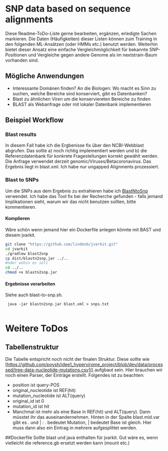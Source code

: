 # SNP data based on sequence alignments
Diese Readme-ToDo-Liste gerne bearbeiten, ergänzen, erledigte Sachen markieren.
Die Daten (Häufigkeiten) dieser Listen können zum Training in den folgenden ML-Ansätzen (oder HMMs etc.) benutzt werden. Weiterhin bietet dieser Ansatz eine einfache Vergleichmöglichkeit für bekannte SNP-Positionen und Vergleiche gegen andere Genome als im nextstrain-Baum vorhanden sind.

## Mögliche Anwendungen
- Interessante Domänen finden? An die Biologen: Wo macht es Sinn zu suchen, welche Bereiche sind konserviert, gibt es Datenbanken?
- Blast zu ähnlichen Viren um die konserviereten Bereiche zu finden
- BLAST als Webanfrage oder mit lokaler Datenbank implementieren

## Beispiel Workflow 
### Blast results 
In diesem Fall habe ich die Ergbenisse fix über den NCBI-Webblast abgrufen. Das sollte a) noch richtig implementiert werden und b) die Referenzdatenbank für konkrete Fragestellungen korrekt gewählt werden.
Die Anfrage verwendet derzeit genomic/Viruses/Betacoronavirus. 
Das Ergebnis liegt in blast.xml. Ich habe nur ungapped Alignments prozessiert.
### Blast to SNPs
Um die SNPs aus dem Ergebnis zu extrahieren habe ich [BlastNtoSnp](http://lindenb.github.io/jvarkit/BlastNToSnp.html) verwendet.
Ich habe das Tool fix bei der Recherche gefunden - falls jemand Implikationen sieht, warum wir das nicht benutzen sollten, bitte kommentieren.

#### Komplieren
Wäre schön wenn jemand hier ein Dockerfile anlegen könnte mit BAST und diesem jvarkit. 

```bash
git clone "https://github.com/lindenb/jvarkit.git"
cd jvarkit
./gradlew blast2snp
cp dist/blastn2snp.jar ../..
#oder wohin es soll
cd ../..
chmod +x blastn2snp.jar
```

#### Ergebnisse verarbeiten
Siehe auch blast-to-snp.sh. 

```
 java -jar blastn2snp.jar blast.xml > snps.txt
 
```

# Weitere ToDos
## Tabellenstruktur
Die Tabelle entspricht noch nicht der finalen Struktur. Diese sollte wie [https://github.com/poysh/idee1_hypervirome_project/blob/dev/data/processed/tree-data-nucleotide-mutations.csv]() aufgbaut sein.
Hier brauchen wir noch einen Parser, der Einträge erstellt. Folgendes ist zu beachten:

- position ist query-POS
- original_nucleotide ist REF(hit)
- mutation_nucleotide ist ALT(query)
- original_id ist 0
- mutation_id ist hit
- Manchmal ist mehr als eine Base in REF(hit) und ALT(query). Dann müsstet ihr das auseinandernehmen. Hinten in der Spalte blast.mid.var gibt es . und | : . bedeutet Mutation, | bedeutet Base ist gleich. Hier muss dann also ein Eintrag in mehrere aufgesplittet werden.

##Dockerfile
Sollte blast und java enthalten für jvarkit. 
Gut wäre es, wenn vielleicht die reference.gb ersetzt werden kann (mount etc.)
